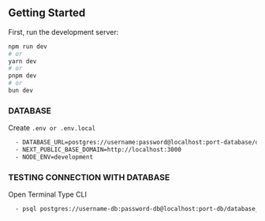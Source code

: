 ## Getting Started

First, run the development server:

```bash
npm run dev
# or
yarn dev
# or
pnpm dev
# or
bun dev
```

### DATABASE

Create <code>.env or .env.local</code>

```bash
  - DATABASE_URL=postgres://username:password@localhost:port-database/database_name
  - NEXT_PUBLIC_BASE_DOMAIN=http://localhost:3000
  - NODE_ENV=development
```

### TESTING CONNECTION WITH DATABASE

Open Terminal Type CLI

```bash
  - psql postgres://username-db:password-db@localhost:port-db/database_name
```

